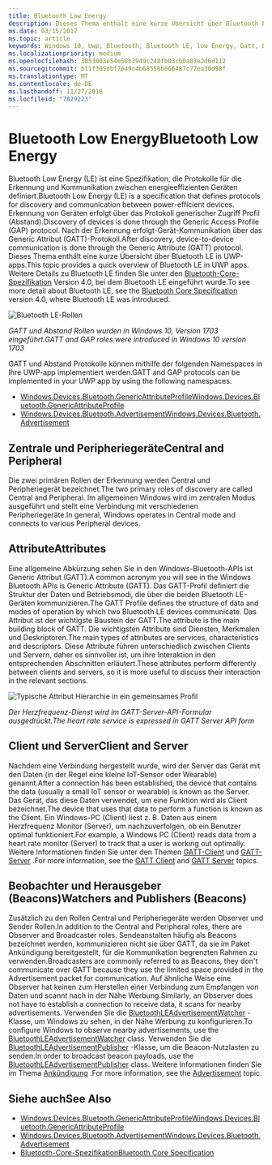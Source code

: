 ```yaml
---
title: Bluetooth Low Energy
description: Dieses Thema enthält eine kurze Übersicht über Bluetooth LE in UWP-apps.
ms.date: 03/15/2017
ms.topic: article
keywords: Windows 10, Uwp, Bluetooth, Bluetooth LE, low Energy, Gatt, Lücke, Central, Peripheriegerät, Client, Server, Überwachung, publisher
ms.localizationpriority: medium
ms.openlocfilehash: 3853003e54e58b3949c248fb03cb0a83e2d6d112
ms.sourcegitcommit: b11f305dbf7649c4b68550b666487c77ea30d98f
ms.translationtype: MT
ms.contentlocale: de-DE
ms.lasthandoff: 11/27/2018
ms.locfileid: "7829223"
---
```

# <a name="bluetooth-low-energy"></a><span data-ttu-id="a9308-104">Bluetooth Low Energy</span><span class="sxs-lookup"><span data-stu-id="a9308-104">Bluetooth Low Energy</span></span>
<span data-ttu-id="a9308-105">Bluetooth Low Energy (LE) ist eine Spezifikation, die Protokolle für die Erkennung und Kommunikation zwischen energieeffizienten Geräten definiert.</span><span class="sxs-lookup"><span data-stu-id="a9308-105">Bluetooth Low Energy (LE) is a specification that defines protocols for discovery and communication between power-efficient devices.</span></span> <span data-ttu-id="a9308-106">Erkennung von Geräten erfolgt über das Protokoll generischer Zugriff Profil (Abstand).</span><span class="sxs-lookup"><span data-stu-id="a9308-106">Discovery of devices is done through the Generic Access Profile (GAP) protocol.</span></span> <span data-ttu-id="a9308-107">Nach der Erkennung erfolgt-Gerät-Kommunikation über das Generic Attribut (GATT)-Protokoll.</span><span class="sxs-lookup"><span data-stu-id="a9308-107">After discovery, device-to-device communication is done through the Generic Attribute (GATT) protocol.</span></span> <span data-ttu-id="a9308-108">Dieses Thema enthält eine kurze Übersicht über Bluetooth LE in UWP-apps.</span><span class="sxs-lookup"><span data-stu-id="a9308-108">This topic provides a quick overview of Bluetooth LE in UWP apps.</span></span> <span data-ttu-id="a9308-109">Weitere Details zu Bluetooth LE finden Sie unter den [Bluetooth-Core-Spezifikation](https://www.bluetooth.com/specifications/bluetooth-core-specification) Version 4.0, bei dem Bluetooth LE eingeführt wurde.</span><span class="sxs-lookup"><span data-stu-id="a9308-109">To see more detail about Bluetooth LE, see the [Bluetooth Core Specification](https://www.bluetooth.com/specifications/bluetooth-core-specification) version 4.0, where Bluetooth LE was introduced.</span></span> 

![Bluetooth LE-Rollen](images/gatt-roles.png)

*<span data-ttu-id="a9308-111">GATT und Abstand Rollen wurden in Windows 10, Version 1703 eingeführt.</span><span class="sxs-lookup"><span data-stu-id="a9308-111">GATT and GAP roles were introduced in Windows 10 version 1703</span></span>*

<span data-ttu-id="a9308-112">GATT und Abstand Protokolle können mithilfe der folgenden Namespaces in Ihre UWP-app implementiert werden.</span><span class="sxs-lookup"><span data-stu-id="a9308-112">GATT and GAP protocols can be implemented in your UWP app by using the following namespaces.</span></span>
- [<span data-ttu-id="a9308-113">Windows.Devices.Bluetooth.GenericAttributeProfile</span><span class="sxs-lookup"><span data-stu-id="a9308-113">Windows.Devices.Bluetooth.GenericAttributeProfile</span></span>](https://docs.microsoft.com/en-us/uwp/api/windows.devices.bluetooth.genericattributeprofile)
- [<span data-ttu-id="a9308-114">Windows.Devices.Bluetooth.Advertisement</span><span class="sxs-lookup"><span data-stu-id="a9308-114">Windows.Devices.Bluetooth.Advertisement</span></span>](https://docs.microsoft.com/en-us/uwp/api/windows.devices.bluetooth.genericattributeprofile)

## <a name="central-and-peripheral"></a><span data-ttu-id="a9308-115">Zentrale und Peripheriegeräte</span><span class="sxs-lookup"><span data-stu-id="a9308-115">Central and Peripheral</span></span>
<span data-ttu-id="a9308-116">Die zwei primären Rollen der Erkennung werden Central und Peripheriegerät bezeichnet.</span><span class="sxs-lookup"><span data-stu-id="a9308-116">The two primary roles of discovery are called Central and Peripheral.</span></span> <span data-ttu-id="a9308-117">Im allgemeinen Windows wird im zentralen Modus ausgeführt und stellt eine Verbindung mit verschiedenen Peripheriegeräte.</span><span class="sxs-lookup"><span data-stu-id="a9308-117">In general, Windows operates in Central mode and connects to various Peripheral devices.</span></span> 

## <a name="attributes"></a><span data-ttu-id="a9308-118">Attribute</span><span class="sxs-lookup"><span data-stu-id="a9308-118">Attributes</span></span>
<span data-ttu-id="a9308-119">Eine allgemeine Abkürzung sehen Sie in den Windows-Bluetooth-APIs ist Generic Attribut (GATT).</span><span class="sxs-lookup"><span data-stu-id="a9308-119">A common acronym you will see in the Windows Bluetooth APIs is Generic Attribute (GATT).</span></span> <span data-ttu-id="a9308-120">Das GATT-Profil definiert die Struktur der Daten und Betriebsmodi, die über die beiden Bluetooth LE-Geräten kommunizieren.</span><span class="sxs-lookup"><span data-stu-id="a9308-120">The GATT Profile defines the structure of data and modes of operation by which two Bluetooth LE devices communicate.</span></span> <span data-ttu-id="a9308-121">Das Attribut ist der wichtigste Baustein der GATT.</span><span class="sxs-lookup"><span data-stu-id="a9308-121">The attribute is the main building block of GATT.</span></span> <span data-ttu-id="a9308-122">Die wichtigsten Attribute sind Diensten, Merkmalen und Deskriptoren.</span><span class="sxs-lookup"><span data-stu-id="a9308-122">The main types of attributes are services, characteristics and descriptors.</span></span> <span data-ttu-id="a9308-123">Diese Attribute führen unterschiedlich zwischen Clients und Servern, daher es sinnvoller ist, um ihre Interaktion in den entsprechenden Abschnitten erläutert.</span><span class="sxs-lookup"><span data-stu-id="a9308-123">These attributes perform differently between clients and servers, so it is more useful to discuss their interaction in the relevant sections.</span></span> 

![Typische Attribut Hierarchie in ein gemeinsames Profil](images/gatt-service.png)

*<span data-ttu-id="a9308-125">Der Herzfrequenz-Dienst wird im GATT-Server-API-Formular ausgedrückt.</span><span class="sxs-lookup"><span data-stu-id="a9308-125">The heart rate service is expressed in GATT Server API form</span></span>*

## <a name="client-and-server"></a><span data-ttu-id="a9308-126">Client und Server</span><span class="sxs-lookup"><span data-stu-id="a9308-126">Client and Server</span></span>
<span data-ttu-id="a9308-127">Nachdem eine Verbindung hergestellt wurde, wird der Server das Gerät mit den Daten (in der Regel eine kleine IoT-Sensor oder Wearable) genannt.</span><span class="sxs-lookup"><span data-stu-id="a9308-127">After a connection has been established, the device that contains the data (usually a small IoT sensor or wearable) is known as the Server.</span></span> <span data-ttu-id="a9308-128">Das Gerät, das diese Daten verwendet, um eine Funktion wird als Client bezeichnet.</span><span class="sxs-lookup"><span data-stu-id="a9308-128">The device that uses that data to perform a function is known as the Client.</span></span> <span data-ttu-id="a9308-129">Ein Windows-PC (Client) liest z. B. Daten aus einem Herzfrequenz Monitor (Server), um nachzuverfolgen, ob ein Benutzer optimal funktioniert.</span><span class="sxs-lookup"><span data-stu-id="a9308-129">For example, a Windows PC (Client) reads data from a heart rate monitor (Server) to track that a user is working out optimally.</span></span> <span data-ttu-id="a9308-130">Weitere Informationen finden Sie unter den Themen [GATT-Client](gatt-client.md) und [GATT-Server](gatt-server.md) .</span><span class="sxs-lookup"><span data-stu-id="a9308-130">For more information, see the [GATT Client](gatt-client.md) and [GATT Server](gatt-server.md) topics.</span></span>

## <a name="watchers-and-publishers-beacons"></a><span data-ttu-id="a9308-131">Beobachter und Herausgeber (Beacons)</span><span class="sxs-lookup"><span data-stu-id="a9308-131">Watchers and Publishers (Beacons)</span></span>
<span data-ttu-id="a9308-132">Zusätzlich zu den Rollen Central und Peripheriegeräte werden Observer und Sender Rollen.</span><span class="sxs-lookup"><span data-stu-id="a9308-132">In addition to the Central and Peripheral roles, there are Observer and Broadcaster roles.</span></span> <span data-ttu-id="a9308-133">Sendeanstalten häufig als Beacons bezeichnet werden, kommunizieren nicht sie über GATT, da sie im Paket Ankündigung bereitgestellt, für die Kommunikation begrenzten Rahmen zu verwenden.</span><span class="sxs-lookup"><span data-stu-id="a9308-133">Broadcasters are commonly referred to as Beacons, they don't communicate over GATT because they use the limited space provided in the Advertisement packet for communication.</span></span> <span data-ttu-id="a9308-134">Auf ähnliche Weise eine Observer hat keinen zum Herstellen einer Verbindung zum Empfangen von Daten und scannt nach in der Nähe Werbung.</span><span class="sxs-lookup"><span data-stu-id="a9308-134">Similarly, an Observer does not have to establish a connection to receive data, it scans for nearby advertisements.</span></span> <span data-ttu-id="a9308-135">Verwenden Sie die [BluetoothLEAdvertisementWatcher](https://docs.microsoft.com/en-us/uwp/api/windows.devices.bluetooth.advertisement.bluetoothleadvertisementwatcher) -Klasse, um Windows zu sehen, in der Nähe Werbung zu konfigurieren.</span><span class="sxs-lookup"><span data-stu-id="a9308-135">To configure Windows to observe nearby advertisements, use the [BluetoothLEAdvertisementWatcher](https://docs.microsoft.com/en-us/uwp/api/windows.devices.bluetooth.advertisement.bluetoothleadvertisementwatcher) class.</span></span> <span data-ttu-id="a9308-136">Verwenden Sie die [BluetoothLEAdvertisementPublisher](https://docs.microsoft.com/en-us/uwp/api/windows.devices.bluetooth.advertisement.bluetoothleadvertisementpublisher) -Klasse, um die Beacon-Nutzlasten zu senden.</span><span class="sxs-lookup"><span data-stu-id="a9308-136">In order to broadcast beacon payloads, use the [BluetoothLEAdvertisementPublisher](https://docs.microsoft.com/en-us/uwp/api/windows.devices.bluetooth.advertisement.bluetoothleadvertisementpublisher) class.</span></span> <span data-ttu-id="a9308-137">Weitere Informationen finden Sie im Thema [Ankündigung](ble-beacon.md) .</span><span class="sxs-lookup"><span data-stu-id="a9308-137">For more information, see the [Advertisement](ble-beacon.md) topic.</span></span>

## <a name="see-also"></a><span data-ttu-id="a9308-138">Siehe auch</span><span class="sxs-lookup"><span data-stu-id="a9308-138">See Also</span></span>
- [<span data-ttu-id="a9308-139">Windows.Devices.Bluetooth.GenericAttributeProfile</span><span class="sxs-lookup"><span data-stu-id="a9308-139">Windows.Devices.Bluetooth.GenericAttributeProfile</span></span>](https://docs.microsoft.com/en-us/uwp/api/windows.devices.bluetooth.genericattributeprofile)
- [<span data-ttu-id="a9308-140">Windows.Devices.Bluetooth.Advertisement</span><span class="sxs-lookup"><span data-stu-id="a9308-140">Windows.Devices.Bluetooth.Advertisement</span></span>](https://docs.microsoft.com/en-us/uwp/api/windows.devices.bluetooth.genericattributeprofile)
- [<span data-ttu-id="a9308-141">Bluetooth-Core-Spezifikation</span><span class="sxs-lookup"><span data-stu-id="a9308-141">Bluetooth Core Specification</span></span>](https://www.bluetooth.com/specifications/bluetooth-core-specification)